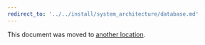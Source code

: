 ```yaml
---
redirect_to: '../../install/system_architecture/database.md'
---
```


This document was moved to [another location](../../install/system_architecture/database.md).
